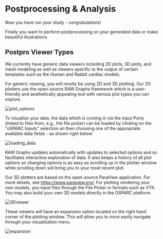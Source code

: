 # Postprocessing & Analysis

Now you have run your study - congratulations!

Finally you want to perform postprocessing on your generated data or make beautiful illustrations.

## Postpro Viewer Types
We currently have generic data viewers including 2D plots, 3D plots, and mesh modeling as well as viewers specific to the output of certain templates such as the Human and Rabbit cardiac models.

For generic viewing, you will mostly be using 2D and 3D plotting. Our 2D plotters use the open-source RAW Graphs framework which is a user-friendly and aesthetically appealing tool with various plot types you can explore.

![plot_options](https://user-images.githubusercontent.com/32800795/61494243-f076c100-a9b5-11e9-859c-ff57d2eeb97f.JPG)

<!-- ':size=700%' -->

To visualize your data, the data which is coming in via the Input Ports (linked to files from, e.g., the file picker) can be loaded by clicking on the "oSPARC Inputs" selection an then choosing one of the appropriate available data fields - as shown right below:

![loading_data](https://user-images.githubusercontent.com/32800795/61495334-0afe6980-a9b9-11e9-9f24-ebd7020ed956.gif)

RAW Graphs updates automatically with updates to selected options and so facilitates interactive exploration of data. It also keeps a history of all plot options so changing options is as easy as scrolling up in the plotter window while scrolling down will bring you to your most recent plot.

Our 3D plotters are based on the open-source ParaView application. For more details, see https://www.paraview.org/. For plotting rendering your own models, you input files through the File Picker in formats such as VTK. You may also build your own 3D models directly in the OSPARC platform.

![3Dviewer](https://user-images.githubusercontent.com/32800795/61494425-6a0eaf00-a9b6-11e9-91de-d6f111d2c088.JPG)

These viewers will have an expansion option located on the right hand corner of the plotting window. This will allow you to more easily navigate through your visualization menu.

![expansion](https://user-images.githubusercontent.com/32800795/61494426-6a0eaf00-a9b6-11e9-9dd9-a25725802c12.jpg)
